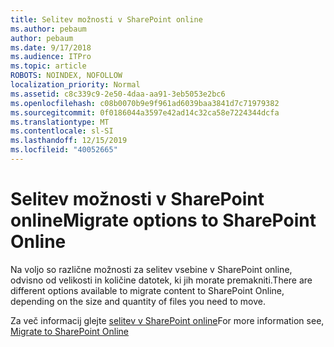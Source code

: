 ```yaml
---
title: Selitev možnosti v SharePoint online
ms.author: pebaum
author: pebaum
ms.date: 9/17/2018
ms.audience: ITPro
ms.topic: article
ROBOTS: NOINDEX, NOFOLLOW
localization_priority: Normal
ms.assetid: c8c339c9-2e50-4daa-aa91-3eb5053e2bc6
ms.openlocfilehash: c08b0070b9e9f961ad6039baa3841d7c71979382
ms.sourcegitcommit: 0f0186044a3597e42ad14c32ca58e7224344dcfa
ms.translationtype: MT
ms.contentlocale: sl-SI
ms.lasthandoff: 12/15/2019
ms.locfileid: "40052665"
---
```

# <a name="migrate-options-to-sharepoint-online"></a><span data-ttu-id="0ef03-102">Selitev možnosti v SharePoint online</span><span class="sxs-lookup"><span data-stu-id="0ef03-102">Migrate options to SharePoint Online</span></span>

<span data-ttu-id="0ef03-103">Na voljo so različne možnosti za selitev vsebine v SharePoint online, odvisno od velikosti in količine datotek, ki jih morate premakniti.</span><span class="sxs-lookup"><span data-stu-id="0ef03-103">There are different options available to migrate content to SharePoint Online, depending on the size and quantity of files you need to move.</span></span>
  
<span data-ttu-id="0ef03-104">Za več informacij glejte [selitev v SharePoint online](https://go.microsoft.com/fwlink/?linkid-2022029)</span><span class="sxs-lookup"><span data-stu-id="0ef03-104">For more information see, [Migrate to SharePoint Online](https://go.microsoft.com/fwlink/?linkid-2022029)</span></span>
  

